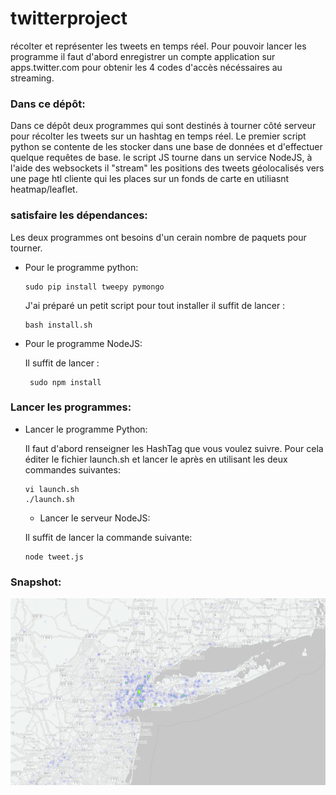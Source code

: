 # twitterproject
récolter et représenter les tweets en temps réel. Pour pouvoir lancer les programme il faut d'abord enregistrer un compte application sur apps.twitter.com pour obtenir les 4 codes d'accès nécéssaires au streaming.
### Dans ce dépôt:

Dans ce dépôt deux programmes qui sont destinés à tourner côté serveur pour récolter les tweets sur un hashtag en temps réel. Le premier script python se contente de les stocker dans une base de données et d'effectuer quelque requêtes de base. le script JS tourne dans un service NodeJS, à l'aide des websockets il "stream" les positions des tweets géolocalisés vers une page htl cliente qui les places sur un fonds de carte en utiliasnt heatmap/leaflet.

### satisfaire les dépendances:
Les deux programmes ont besoins d'un cerain nombre de paquets pour tourner.

- Pour le programme python:

  ```
  sudo pip install tweepy pymongo
  ```
  
  J'ai préparé un petit script pour tout installer il suffit de lancer :
  
  ```
  bash install.sh
  ```
  
- Pour le programme NodeJS:
  
  Il suffit de lancer :

  ````
   sudo npm install
   ````

### Lancer les programmes:

- Lancer le programme Python:
  
  Il faut d'abord renseigner les HashTag que vous voulez suivre. Pour cela éditer le fichier launch.sh et lancer le après en utilisant les deux commandes suivantes:

  ```
  vi launch.sh
  ./launch.sh
  ```
  
  - Lancer le serveur NodeJS:
  
  Il suffit de lancer la commande suivante:
  ```
  node tweet.js
  ```

### Snapshot:
![petite capture d ecran](image/twee.png)
